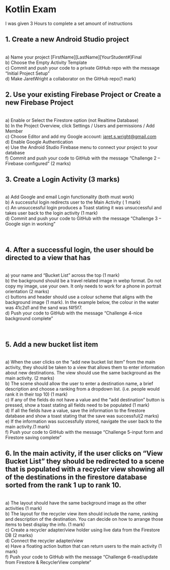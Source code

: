 # Kotlin Exam
I was given 3 Hours to complete a set amount of instructions 

## 1.	Create a new Android Studio project 
<br>a)	Name your project [FirstName][LastName][YourStudent#]Final 
<br>b)	Choose the Empty Activity Template
<br>c)	Commit and push your code to a private GitHub repo with the message “Initial Project Setup” 
<br>d)	Make JaretWright a collaborator on the GitHub repo(1 mark)


## 2.	Use your existing Firebase Project or Create a new Firebase Project
<br>a)	Enable or Select the Firestore option (not Realtime Database)
<br>b)	In the Project Overview, click Settings / Users and permissions / Add Member
<br>c)	Choose Editor and add my Google account: jaret.s.wright@gmail.com
<br>d)	Enable Google Authentication
<br>e)	Use the Android Studio Firebase menu to connect your project to your database
<br>f)	Commit and push your code to GitHub with the message “Challenge 2 – Firebase configured” (2 marks)


## 3.	Create a Login Activity (3 marks)
<br>a)	Add Google and email Login functionality (both must work)
<br>b)	A successful login redirects user to the Main Activity ( 1 mark)
<br>c)	An unsuccessful login produces a Toast stating it was unsuccessful and takes user back to the login activity (1 mark)
<br>d)	Commit and push your code to GitHub with the message “Challenge 3 – Google sign in working”

 
## 4.	After a successful login, the user should be directed to a view that has
<br>a)	your name and “Bucket List” across the top (1 mark)
<br>b)	the background should be a travel related image in webp format.  Do not copy my image, use your own. It only needs to work for a phone in portrait orientation (2 marks)
<br>c)	buttons and header should use a colour scheme that aligns with the background image (1 mark). In the example below, the colour in the water was 41c2d1 and the sand was f4f5f7.
<br>d)	Push your code to GitHub with the message “Challenge 4-nice background complete”
 
 
## 5.	Add a new bucket list item 
<br>a)	When the user clicks on the “add new bucket list item” from the main activity, they should be taken to a view that allows them to enter information about new destinations.  The view should use the same background as the main activity. (2 marks)
<br>b)	The scene should allow the user to enter a destination name, a brief description and choose a ranking from a dropdown list. (i.e. people would rank it in their top 10) (1 mark)
<br>c)	If any of the fields do not have a value and the “add destination” button is pressed, show a toast stating all fields need to be populated (1 mark)
<br>d)	If all the fields have a value, save the information to the firestore database and show a toast stating that the save was successful(2 marks)
<br>e)	If the information was successfully stored, navigate the user back to the main activity.(1 mark)
<br>f)	Push your code to GitHub with the message “Challenge 5-input form and Firestore saving complete”
 

## 6.	In the main activity, if the user clicks on “View Bucket List” they should be redirected to a scene that is populated with a recycler view showing all of the destinations in the firestore database sorted from the rank 1 up to rank 10.
<br>a)	The layout should have the same background image as the other activities (1 mark)
<br>b)	The layout for the recycler view item should include the name, ranking and description of the destination.  You can decide on how to arrange those items to best display the info. (1 mark)
<br>c)	Create a recycler adapter/view holder using live data from the Firestore DB (2 marks)
<br>d)	Connect the recycler adapter/view 
<br>e)	Have a floating action button that can return users to the main activity (1 mark)
<br>f)	Push your code to GitHub with the message “Challenge 6-read/update from Firestore & RecyclerView complete”
